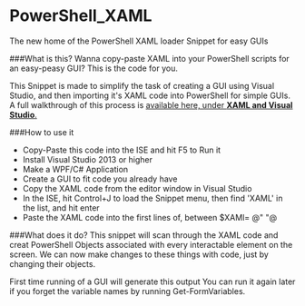 # PowerShell_XAML
The new home of the PowerShell XAML loader Snippet for easy GUIs

###What is this?
Wanna copy-paste XAML into your PowerShell scripts for an easy-peasy GUI?  This is the code for you.

This Snippet is made to simplify the task of creating a GUI using Visual Studio, and then importing it's XAML code into PowerShell for simple GUIs.  A full walkthrough of this process is  [available here, under **XAML and Visual Studio**.](http://foxdeploy.com/resources/learning-gui-toolmaking-series/)

###How to use it

* Copy-Paste this code into the ISE and hit F5 to Run it
* Install Visual Studio 2013 or higher
* Make a WPF/C# Application
* Create a GUI to fit code you already have
* Copy the XAML code from the editor window in Visual Studio
* In the ISE, hit Control+J to load the Snippet menu, then find 'XAML' in the list, and hit enter
* Paste the XAML code into the first lines of, between $XAMl= @"  "@

###What does it do?
This snippet will scan through the XAML code and creat PowerShell Objects associated with every interactable element on the screen. We can now make changes to these things with code, just by changing their objects. 

First time running of a GUI will generate this output You can run it again later if you forget the variable names by running Get-FormVariables.
